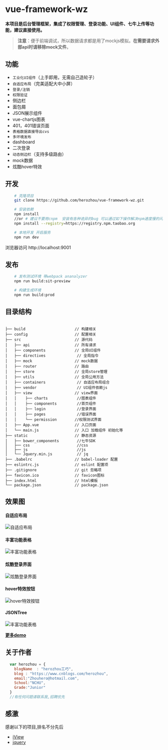 # vue-framework-wz #

**本项目是后台管理框架，集成了权限管理、登录功能、UI组件、七牛上传等功能，建议直接使用。**
> **注意**：便于前端调试，所以数据请求都是用了mockjs模拟。**在需要请求外部api时请移除mock文件**。

## 功能
- `工业化UI组件`（上手即用，无需自己造轮子）
- `自适应布局`（完美适配大中小屏）
- `登录/注销`
- `权限验证`
- 侧边栏
- 面包屑
- JSON展示组件
- vue-chartjs图表
- 401，401错误页面
- `表格数据直接导出cvs`
- `多环境发布`
- dashboard
- 二次登录
- `动态侧边栏`（支持多级路由）
- mock数据
- 炫酷hover特效

## 开发
```bash
    # 克隆项目
    git clone https://github.com/herozhou/vue-framework-wz.git

    # 安装依赖
    npm install
    //or # 建议不要用cnpm  安装有各种诡异的bug 可以通过如下操作解决npm速度慢的问题
    npm install --registry=https://registry.npm.taobao.org

    # 本地开发 开启服务
    npm run dev
```
浏览器访问 http://localhost:9001

## 发布
```bash
    # 发布测试环境 带webpack ananalyzer
    npm run build:sit-preview

    # 构建生成环境
    npm run build:prod
```

## 目录结构
```shell

├── build                      // 构建相关  
├── config                     // 配置相关
├── src                        // 源代码
│   ├── api                    // 所有请求
│   ├── components             // 全局UI组件
│   ├── directives              // 全局指令
│   ├── mock                   // mock数据
│   ├── router                 // 路由
│   ├── store                  // 全局store管理
│   ├── utils                  // 全局公用方法
│   ├── containers              // 自适应布局组合
│   ├── vendor                  // UI组件依赖js
│   ├── view                   // view界面
│   │    ├── charts             //图表组件
│   │    ├── components         //首页组件
│   │    ├── login              //登录界面
│   │    ├── pages              //错误界面
│   │    └── permission        //权限测试界面
│   ├── App.vue                // 入口页面
│   └── main.js                // 入口 加载组件 初始化等
├── static                     // 静态资源
│   ├── bower_components        //七牛SDK
│   ├── css                     //css
│   ├── js                      //js
│   └── Jquery.min.js           // jq
├── .babelrc                   // babel-loader 配置
├── eslintrc.js                // eslint 配置项
├── .gitignore                 // git 忽略项
├── favicon.ico                // favicon图标
├── index.html                 // html模板
└── package.json               // package.json

```
## 效果图

#### 自适应布局

![自适应布局](https://github.com/herozhou/vue-framework-wz/blob/master/gifs/wz_index.gif)

#### 丰富功能表格

![丰富功能表格](https://github.com/herozhou/vue-framework-wz/blob/master/gifs/wz_table.gif)
#### 炫酷登录界面

![炫酷登录界面](https://github.com/herozhou/vue-framework-wz/blob/master/gifs/wz_login.gif)

#### hover特效按钮

![hover特效按钮](https://github.com/herozhou/vue-framework-wz/blob/master/gifs/wz_hoverbutton.gif)


#### JSONTree

![丰富功能表格](https://github.com/herozhou/vue-framework-wz/blob/master/gifs/wz_jsontree.gif)



**[更多demo](http://panjiachen.github.io/vue-element-admin)**

## 关于作者

```javascript
  var herozhou = {
    blogName  : "herozhou工巧",
    blog : "https://www.cnblogs.com/herozhou",
    email:"Zhouhero@hotmail.com",
    School:"NCHU",
    Grade:"Junior"
  }
  //有任何问题请联系我,招聘优先
```


## 感激
感谢以下的项目,排名不分先后

* [iView](http://mouapp.com/) 
* [jquery](http://jquery.com)
